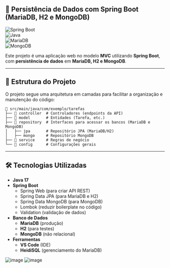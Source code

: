 
## 📌 **Persistência de Dados com Spring Boot (MariaDB, H2 e MongoDB)**  

![Spring Boot](https://img.shields.io/badge/Spring%20Boot-2.7-green?style=flat&logo=spring)  
![Java](https://img.shields.io/badge/Java-21-orange?style=flat&logo=java)  
![MariaDB](https://img.shields.io/badge/MariaDB-10-blue?style=flat&logo=mariadb)  
![MongoDB](https://img.shields.io/badge/MongoDB-6.0-green?style=flat&logo=mongodb)  

Este projeto é uma aplicação web no modelo **MVC** utilizando **Spring Boot**, com **persistência de dados** em **MariaDB, H2 e MongoDB**.

---

## 📂 **Estrutura do Projeto**
O projeto segue uma arquitetura em camadas para facilitar a organização e manutenção do código:

```
📁 src/main/java/com/exemplo/tarefas
├── 📂 controller  # Controladores (endpoints da API)
├── 📂 model       # Entidades (Tarefa, etc.)
├── 📂 repository  # Interfaces para acessar os bancos (MariaDB e MongoDB)
│   ├── jpa       # Repositório JPA (MariaDB/H2)
│   ├── mongo     # Repositório MongoDB
├── 📂 service     # Regras de negócio
└── 📂 config      # Configurações gerais
```

---

## 🛠 **Tecnologias Utilizadas**
- **Java 17**
- **Spring Boot**
  - Spring Web (para criar API REST)
  - Spring Data JPA (para MariaDB e H2)
  - Spring Data MongoDB (para MongoDB)
  - Lombok (reduzir boilerplate no código)
  - Validation (validação de dados)
- **Banco de Dados**
  - **MariaDB** (produção)
  - **H2** (para testes)
  - **MongoDB** (não relacional)
- **Ferramentas**
  - **VS Code** (IDE)
  - **HeidiSQL** (gerenciamento do MariaDB)




![image](https://github.com/user-attachments/assets/e43d012a-1579-4809-968c-bad6e37d51e6)
![image](https://github.com/user-attachments/assets/c2f08ab2-0131-4ecc-8bb6-bb6be2cb6ed4)
